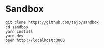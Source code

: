 # Sandbox

```
git clone https://github.com/tajo/sandbox
cd sandbox
yarn install
yarn dev
open http://localhost:3000
```
